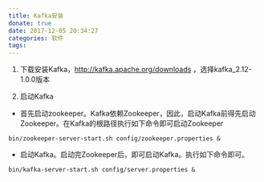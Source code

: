 ```yaml
---
title: Kafka安装
donate: true
date: 2017-12-05 20:34:27
categories: 软件
tags:
---
```


1. 下载安装Kafka，http://kafka.apache.org/downloads ，选择kafka_2.12-1.0.0版本


2. 启动Kafka

* 首先启动zookeeper。Kafka依赖Zookeeper，因此，启动Kafka前得先启动Zookeeper。在Kafka的根路径执行如下命令即可启动Zookeeper
```
bin/zookeeper-server-start.sh config/zookeeper.properties &
```

* 启动Kafka。启动完Zookeeper后，即可启动Kafka。执行如下命令即可。
```
bin/kafka-server-start.sh config/server.properties &
```